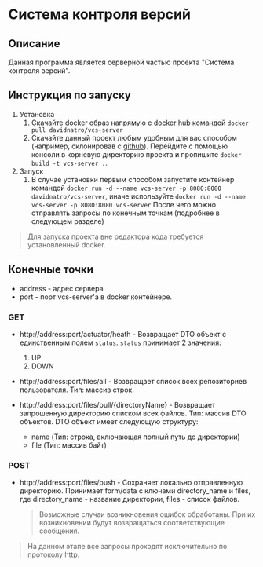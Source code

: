 # Система контроля версий

## Описание

Данная программа является серверной частью проекта "Система контроля версий".

## Инструкция по запуску

1. Установка
    1. Скачайте docker образ напрямую
       с [docker hub](https://hub.docker.com/repository/docker/davidnatro/vcs-server/general)
       командой ```docker pull davidnatro/vcs-server```
    2. Скачайте данный проект любым удобным для вас способом (например, склонировав
       с [github](https://github.com/HSE-VersionControlSystem/vcs-server)).
       Перейдите
       с помощью консоли в корневую директорию проекта и
       пропишите ```docker build -t vcs-server .```.
2. Запуск
    1. В случае установки первым способом запустите контейнер
       командой ```docker run -d --name vcs-server -p 8080:8080 davidnatro/vcs-server```, иначе
       используйте ```docker run -d --name vcs-server -p 8080:8080 vcs-server```
       После чего можно отправлять запросы по конечным точкам (подробнее в следующем разделе)

> Для запуска проекта вне редактора кода требуется установленный docker.

## Конечные точки

- address - адрес сервера
- port - порт vcs-server'а в docker контейнере.

### GET

* http://address:port/actuator/heath - Возвращает DTO объект с единственным
  полем ```status```. ```status``` принимает 2 значения:
    1. UP
    2. DOWN

* http://address:port/files/all - Возвращает список всех репозиториев пользователя. Тип: массив
  строк.
* http://address:port/files/pull/{directoryName} - Возвращает запрошенную директорию списком всех
  файлов. Тип: массив DTO объектов.
  DTO объект имеет следующую структуру:
    - name (Тип: строка, включающая полный путь до директории)
    - file (Тип: массив байт)

### POST

* http://address:port/files/push - Сохраняет локально отправленную директорию. Принимает form/data с
  ключами directory_name и files, где directory_name - название директории, files - список файлов.

  > Возможные случаи возникновения ошибок обработаны. При их возникновении будут возвращаться
  соответствующие сообщения.

> На данном этапе все запросы проходят исключительно по протоколу http.